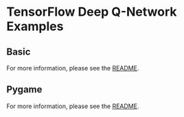 # TensorFlow Deep Q-Network Examples
## Basic
For more information, please see the [README](https://github.com/algolab-inc/tensorflow-deep-q-network/blob/master/basic/README.md).


## Pygame
For more information, please see the [README](https://github.com/algolab-inc/tensorflow-deep-q-network/blob/master/pygame/README.md).
